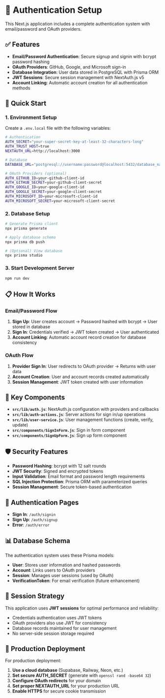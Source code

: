# 🔐 Authentication Setup

This Next.js application includes a complete authentication system with email/password and OAuth providers.

## ✅ Features

- **Email/Password Authentication**: Secure signup and signin with bcrypt password hashing
- **OAuth Providers**: GitHub, Google, and Microsoft sign-in
- **Database Integration**: User data stored in PostgreSQL with Prisma ORM
- **JWT Sessions**: Secure session management with NextAuth.js v5
- **Account Linking**: Automatic account creation for all authentication methods

## 🚀 Quick Start

### 1. Environment Setup

Create a `.env.local` file with the following variables:

```bash
# Authentication
AUTH_SECRET="your-super-secret-key-at-least-32-characters-long"
AUTH_TRUST_HOST=true
NEXTAUTH_URL=http://localhost:3000

# Database
DATABASE_URL="postgresql://username:password@localhost:5432/database_name?schema=public"

# OAuth Providers (optional)
AUTH_GITHUB_ID=your-github-client-id
AUTH_GITHUB_SECRET=your-github-client-secret
AUTH_GOOGLE_ID=your-google-client-id
AUTH_GOOGLE_SECRET=your-google-client-secret
AUTH_MICROSOFT_ID=your-microsoft-client-id
AUTH_MICROSOFT_SECRET=your-microsoft-client-secret
```

### 2. Database Setup

```bash
# Generate Prisma client
npx prisma generate

# Apply database schema
npx prisma db push

# (Optional) View database
npx prisma studio
```

### 3. Start Development Server

```bash
npm run dev
```

## 📋 How It Works

### Email/Password Flow

1. **Sign Up**: User creates account → Password hashed with bcrypt → User stored in database
2. **Sign In**: Credentials verified → JWT token created → User authenticated
3. **Account Linking**: Automatic account record creation for database consistency

### OAuth Flow

1. **Provider Sign In**: User redirects to OAuth provider → Returns with user data
2. **Account Creation**: User and account records created automatically
3. **Session Management**: JWT token created with user information

## 🔧 Key Components

- **`src/lib/auth.js`**: NextAuth.js configuration with providers and callbacks
- **`src/lib/auth-actions.js`**: Server actions for sign in/up operations
- **`src/lib/user-service.js`**: User management functions (create, verify, update)
- **`src/components/SignInForm.js`**: Sign in form component
- **`src/components/SignUpForm.js`**: Sign up form component

## 🛡️ Security Features

- **Password Hashing**: bcrypt with 12 salt rounds
- **JWT Security**: Signed and encrypted tokens
- **Input Validation**: Email format and password length requirements
- **SQL Injection Protection**: Prisma ORM with parameterized queries
- **Session Management**: Secure token-based authentication

## 🎯 Authentication Pages

- **Sign In**: `/auth/signin`
- **Sign Up**: `/auth/signup`
- **Error**: `/auth/error`

## 📊 Database Schema

The authentication system uses these Prisma models:

- **User**: Stores user information and hashed passwords
- **Account**: Links users to OAuth providers
- **Session**: Manages user sessions (used by OAuth)
- **VerificationToken**: For email verification (future enhancement)

## 🔄 Session Strategy

This application uses **JWT sessions** for optimal performance and reliability:

- Credentials authentication uses JWT tokens
- OAuth providers also use JWT for consistency
- Database records maintained for user management
- No server-side session storage required

## 🚀 Production Deployment

For production deployment:

1. **Use a cloud database** (Supabase, Railway, Neon, etc.)
2. **Set secure AUTH_SECRET** (generate with `openssl rand -base64 32`)
3. **Configure OAuth redirects** for your domain
4. **Set proper NEXTAUTH_URL** for your production URL
5. **Enable HTTPS** for secure cookie transmission

